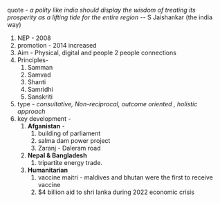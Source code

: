 quote - *a polity like india should display the wisdom of treating its prosperity as a lifting tide for the entire region*  -- S Jaishankar (the india way)
1. NEP - 2008
2. promotion - 2014 increased
3. Aim - Physical, digital and people 2 people connections
4. Principles- 
	1. Samman
	2. Samvad
	3. Shanti
	4. Samridhi
	5. Sanskriti
5. type - *consultative, Non-reciprocal, outcome oriented , holistic approach*
6. key development - 
	1. **Afganistan** - 
		1. building of parliament
		2. salma dam power project
		3. Zaranj - Daleram road
	2. **Nepal & Bangladesh**
		1. tripartite energy trade.
	3. **Humanitarian** 
		1. vaccine maitri - maldives and bhutan were the first to receive vaccine
		2. $4 billion aid to shri lanka during 2022 economic crisis